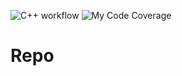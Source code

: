 ![C++ workflow](https://github.com/imitrichev/Training_2022/actions/workflows/main.yml/badge.svg)
![My Code Coverage](https://img.shields.io/endpoint?url=https://gist.githubusercontent.com/imitrichev/25038fb53c9796ef9018d44ca597f1fd/raw/test.json)
# Repo

